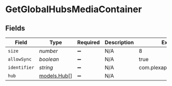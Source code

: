 # GetGlobalHubsMediaContainer


## Fields

| Field                            | Type                             | Required                         | Description                      | Example                          |
| -------------------------------- | -------------------------------- | -------------------------------- | -------------------------------- | -------------------------------- |
| `size`                           | *number*                         | :heavy_minus_sign:               | N/A                              | 8                                |
| `allowSync`                      | *boolean*                        | :heavy_minus_sign:               | N/A                              | true                             |
| `identifier`                     | *string*                         | :heavy_minus_sign:               | N/A                              | com.plexapp.plugins.library      |
| `hub`                            | [models.Hub](../models/hub.md)[] | :heavy_minus_sign:               | N/A                              |                                  |